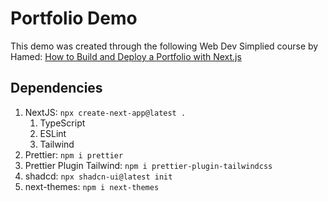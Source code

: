 # Portfolio Demo

This demo was created through the following Web Dev Simplied course by Hamed:
[How to Build and Deploy a Portfolio with Next.js](https://www.youtube.com/watch?v=hSi_x29bBmE&ab_channel=WebDevSimplified)

## Dependencies

1. NextJS: `npx create-next-app@latest .`
   1. TypeScript
   1. ESLint
   1. Tailwind
1. Prettier: `npm i prettier`
1. Prettier Plugin Tailwind: `npm i prettier-plugin-tailwindcss`
1. shadcd: `npx shadcn-ui@latest init`
1. next-themes: `npm i next-themes`
